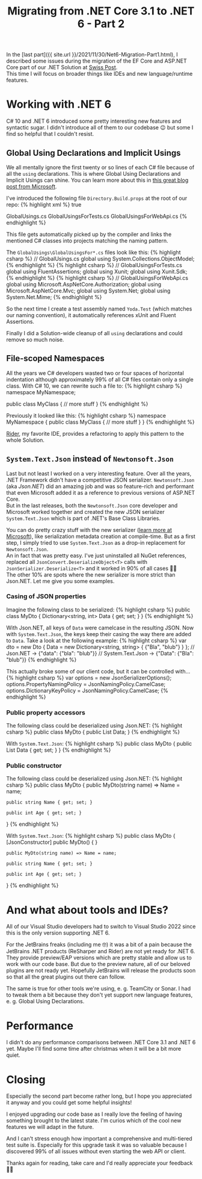 ﻿---
layout: post
title: Migrating from .NET Core 3.1 to .NET 6 - Part 2
comment_issue_id: 11
---

In the [last part]({{ site.url }}/2021/11/30/Net6-Migration-Part1.html), I described some issues during the migration of the EF Core and ASP.NET Core part of our .NET Solution at [Swiss Post](https://developer.apis.post.ch).\
This time I will focus on broader things like IDEs and new language/runtime features.

# Working with .NET 6
C# 10 and .NET 6 introduced some pretty interesting new features and syntactic sugar. I didn't introduce all of them to our codebase 😉 but some I find so helpful that I couldn't resist.

## Global Using Declarations and Implicit Usings
We all mentally ignore the first twenty or so lines of each C# file because of all the `using` declarations. This is where Global Using Declarations and Implicit Usings can shine. You can learn more about this in [this great blog post from Microsoft](https://devblogs.microsoft.com/dotnet/welcome-to-csharp-10/#global-and-implicit-usings).

I've introduced the following file `Directory.Build.props` at the root of our repo:
{% highlight xml %}
<Project>
  <PropertyGroup>
    <ImplicitUsings>true</ImplicitUsings>
  </PropertyGroup>

  <ItemGroup>
    <Compile Include="..\GlobalUsings\GlobalUsings.cs">
      <Link>GlobalUsings.cs</Link>
    </Compile>
  </ItemGroup>

  <ItemGroup Condition="$(MSBuildProjectName.EndsWith('.Test'))">
    <Compile Include="..\GlobalUsings\GlobalUsingsForTests.cs">
      <Link>GlobalUsingsForTests.cs</Link>
    </Compile>
  </ItemGroup>

  <ItemGroup Condition="$(MSBuildProjectName.StartsWith('Api.'))">
    <Compile Include="..\GlobalUsings\GlobalUsingsForWebApi.cs">
      <Link>GlobalUsingsForWebApi.cs</Link>
    </Compile>
  </ItemGroup>
</Project>
{% endhighlight %}

This file gets automatically picked up by the compiler and links the mentioned C# classes into projects matching the naming pattern.

The `GlobalUsings\GlobalUsingsFor*.cs` files look like this:
{% highlight csharp %}
// GlobalUsings.cs
global using System.Collections.ObjectModel;
{% endhighlight %}
{% highlight csharp %}
// GlobalUsingsForTests.cs
global using FluentAssertions;
global using Xunit;
global using Xunit.Sdk;
{% endhighlight %}
{% highlight csharp %}
// GlobalUsingsForWebApi.cs
global using Microsoft.AspNetCore.Authorization;
global using Microsoft.AspNetCore.Mvc;
global using System.Net;
global using System.Net.Mime;
{% endhighlight %}

So the next time I create a test assembly named `Yoda.Test` (which matches our naming convention), it automatically references xUnit and Fluent Assertions.

Finally I did a Solution-wide cleanup of all `using` declarations and could remove so much noise.

## File-scoped Namespaces
All the years we C# developers wasted two or four spaces of horizontal indentation although approximately 99% of all C# files contain only a single class. With C# 10, we can rewrite such a file to:
{% highlight csharp %}
namespace MyNamespace;

public class MyClass
{
    // more stuff
}
{% endhighlight %}

Previously it looked like this:
{% highlight csharp %}
namespace MyNamespace
{
    public class MyClass
    {
        // more stuff
    }
}
{% endhighlight %}

[Rider](https://www.jetbrains.com/rider/), my favorite IDE, provides a refactoring to apply this pattern to the whole Solution.

## `System.Text.Json` instead of `Newtonsoft.Json`
Last but not least I worked on a very interesting feature. Over all the years, .NET Framework didn't have a competitive JSON serializer. `Newtonsoft.Json` (aka _Json.NET_) did an amazing job and was so feature-rich and performant that even Microsoft added it as a reference to previous versions of ASP.NET Core.\
But in the last releases, both the `Newtonsoft.Json` core developer and Microsoft worked together and created the new JSON serializer `System.Text.Json` which is part of .NET's Base Class Libraries.

You can do pretty crazy stuff with the new serializer ([learn more at Microsoft](https://docs.microsoft.com/en-us/dotnet/standard/serialization/system-text-json-overview)), like serialization metadata creation at compile-time. But as a first step, I simply tried to use `System.Text.Json` as a drop-in replacement for `Newtonsoft.Json`.\
An in fact that was pretty easy. I've just uninstalled all NuGet references, replaced all `JsonConvert.DeserializeObject<T>` calls with `JsonSerializer.Deserialize<T>` and it worked in 90% of all cases 💪🏻\
The other 10% are spots where the new serializer is more strict than Json.NET. Let me give you some examples.

### Casing of JSON properties
Imagine the following class to be serialized:
{% highlight csharp %}
public class MyDto
{
    Dictionary<string, int> Data { get; set; }
}
{% endhighlight %}

With Json.NET, all keys of `Data` were camelcase in the resulting JSON. Now with `System.Text.Json`, the keys keep their casing the way there are added to `Data`. Take a look at the following example:
{% highlight csharp %}
var dto = new Dto { Data = new Dictionary<string, string> { {"Bla", "blub"} } };
// Json.NET           →  {"data": {"bla": "blub"}}
// System.Text.Json   →  {"Data": {"Bla": "blub"}}
{% endhighlight %}

This actually broke some of our client code, but it can be controlled with...
{% highlight csharp %}
var options = new JsonSerializerOptions();
options.PropertyNamingPolicy = JsonNamingPolicy.CamelCase;
options.DictionaryKeyPolicy = JsonNamingPolicy.CamelCase;
{% endhighlight %}

### Public property accessors
The following class could be deserialized using Json.NET:
{% highlight csharp %}
public class MyDto<T>
{
    public List<T> Data;
}
{% endhighlight %}

With `System.Text.Json`:
{% highlight csharp %}
public class MyDto<T>
{
    public List<T> Data { get; set; }
}
{% endhighlight %}

### Public constructor
The following class could be deserialized using Json.NET:
{% highlight csharp %}
public class MyDto
{
    public MyDto(string name) => Name = name;

    public string Name { get; set; }

    public int Age { get; set; }
}
{% endhighlight %}

With `System.Text.Json`:
{% highlight csharp %}
public class MyDto
{
    [JsonConstructor]
    public MyDto()
    {
    }

    public MyDto(string name) => Name = name;

    public string Name { get; set; }

    public int Age { get; set; }
}
{% endhighlight %}

# And what about tools and IDEs?
All of our Visual Studio developers had to switch to Visual Studio 2022 since this is the only version supporting .NET 6.

For the JetBrains freaks (including me 🤓) it was a bit of a pain because the JetBrains .NET products (ReSharper and Rider) are not yet ready for .NET 6. They provide preview/EAP versions which are pretty stable and allow us to work with our code base. But due to the preview nature, all of our beloved plugins are not ready yet. Hopefully JetBrains will release the products soon so that all the great plugins out there can follow.

The same is true for other tools we're using, e. g. TeamCity or Sonar. I had to tweak them a bit because they don't yet support new language features, e. g. Global Using Declarations.

# Performance
I didn't do any performance comparisons between .NET Core 3.1 and .NET 6 yet. Maybe I'll find some time after christmas when it will be a bit more quiet.

# Closing
Especially the second part become rather long, but I hope you appreciated it anyway and you could get some helpful insights!

I enjoyed upgrading our code base as I really love the feeling of having something brought to the latest state. I'm curios which of the cool new features we will adapt in the future.

And I can't stress enough how important a comprehensive and multi-tiered test suite is. Especially for this upgrade task it was so valuable because I discovered 99% of all issues without even starting the web API or client.

Thanks again for reading, take care and I'd really appreciate your feedback 👋🏻
